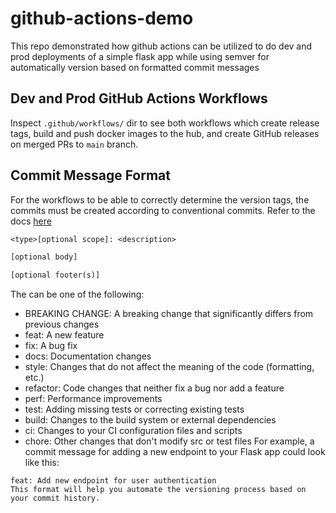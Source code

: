 # github-actions-demo
This repo demonstrated how github actions can be utilized to do dev and prod deployments of a simple flask app while using semver for automatically version based on formatted commit messages

## Dev and Prod GitHub Actions Workflows
Inspect `.github/workflows/` dir to see both workflows which create release tags, build and push docker images to the hub, and create GitHub releases on merged PRs to `main` branch.

## Commit Message Format
For the workflows to be able to correctly determine the version tags, the commits must be created according to conventional commits. Refer to the docs [here](https://www.conventionalcommits.org/en/v1.0.0/)
```txt
<type>[optional scope]: <description>

[optional body]

[optional footer(s)]
```

The <type> can be one of the following:

- BREAKING CHANGE: A breaking change that significantly differs from previous changes
- feat: A new feature
- fix: A bug fix
- docs: Documentation changes
- style: Changes that do not affect the meaning of the code (formatting, etc.)
- refactor: Code changes that neither fix a bug nor add a feature
- perf: Performance improvements
- test: Adding missing tests or correcting existing tests
- build: Changes to the build system or external dependencies
- ci: Changes to your CI configuration files and scripts
- chore: Other changes that don't modify src or test files
For example, a commit message for adding a new endpoint to your Flask app could look like this:

```text
feat: Add new endpoint for user authentication
This format will help you automate the versioning process based on your commit history.
```
